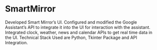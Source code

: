 # SmartMirror
Developed Smart Mirror’s UI. Configured and modified the Google Assistant’s API to integrate it into the UI for interaction with the assistant. Integrated clock, weather, news and calendar APIs to get real time data in the UI. Technical Stack Used are Python, Tkinter Package and API Integration.
